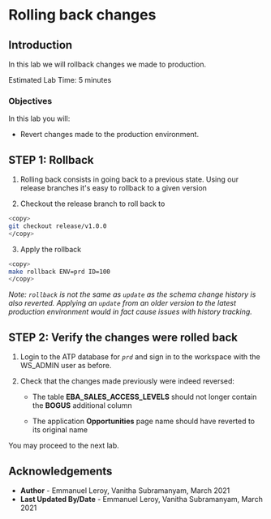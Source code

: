 # Rolling back changes

## Introduction

In this lab we will rollback changes we made to production.

Estimated Lab Time: 5 minutes

### Objectives

In this lab you will:

- Revert changes made to the production environment.

## **STEP 1:** Rollback

1. Rolling back consists in going back to a previous state. Using our release branches it's easy to rollback to a given version

2. Checkout the release branch to roll back to

  ```bash
  <copy>
  git checkout release/v1.0.0
  </copy>
  ```

3. Apply the rollback

  ```bash
  <copy>
  make rollback ENV=prd ID=100
  </copy>
  ```

  *Note: `rollback` is not the same as `update` as the schema change history is also reverted. Applying an `update` from an older version to the latest production environment would in fact cause issues with history tracking.*
  
## **STEP 2:** Verify the changes were rolled back

1. Login to the ATP database for *`prd`* and sign in to the workspace with the WS_ADMIN user as before.

2. Check that the changes made previously were indeed reversed:

    - The table **EBA\_SALES\_ACCESS\_LEVELS** should not longer contain the **BOGUS** additional column

    - The application **Opportunities** page name should have reverted to its original name


You may proceed to the next lab.

## Acknowledgements

 - **Author** - Emmanuel Leroy, Vanitha Subramanyam, March 2021
 - **Last Updated By/Date** - Emmanuel Leroy, Vanitha Subramanyam, March 2021

